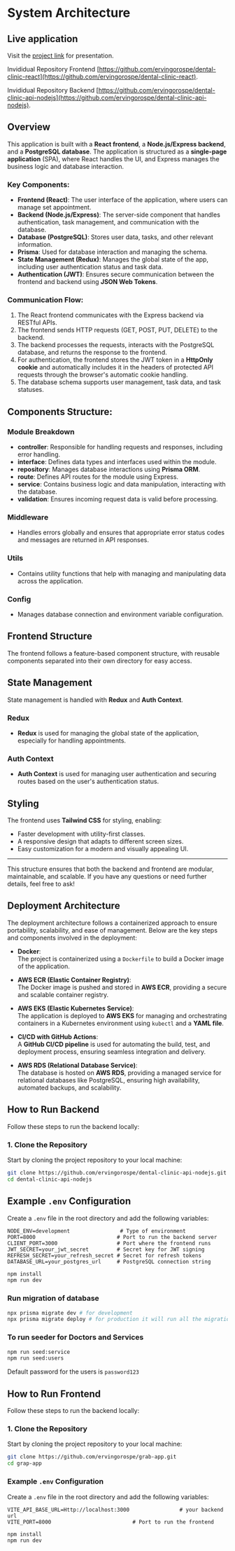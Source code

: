 

# System Architecture

## Live application
Visit the [project link](http://dental-clinic-app.myprofilely.com) for presentation.

Invididual Repository Frontend [https://github.com/ervingorospe/dental-clinic-react](https://github.com/ervingorospe/dental-clinic-react).

Invididual Repository Backend [https://github.com/ervingorospe/dental-clinic-api-nodejs](https://github.com/ervingorospe/dental-clinic-api-nodejs).

## Overview
This application is built with a **React frontend**, a **Node.js/Express backend**, and a **PostgreSQL database**. The application is structured as a **single-page application** (SPA), where React handles the UI, and Express manages the business logic and database interaction.

### Key Components:
- **Frontend (React)**: The user interface of the application, where users can manage set appointment.
- **Backend (Node.js/Express)**: The server-side component that handles authentication, task management, and communication with the database.
- **Database (PostgreSQL)**: Stores user data, tasks, and other relevant information.
- **Prisma**: Used for database interaction and managing the schema.
- **State Management (Redux)**: Manages the global state of the app, including user authentication status and task data.
- **Authentication (JWT)**: Ensures secure communication between the frontend and backend using **JSON Web Tokens**.

### Communication Flow:
1. The React frontend communicates with the Express backend via RESTful APIs.
2. The frontend sends HTTP requests (GET, POST, PUT, DELETE) to the backend.
3. The backend processes the requests, interacts with the PostgreSQL database, and returns the response to the frontend.
4. For authentication, the frontend stores the JWT token in a **HttpOnly cookie** and automatically includes it in the headers of protected API requests through the browser's automatic cookie handling.
5. The database schema supports user management, task data, and task statuses.

## Components Structure:
### Module Breakdown
- **controller**: Responsible for handling requests and responses, including error handling.
- **interface**: Defines data types and interfaces used within the module.
- **repository**: Manages database interactions using **Prisma ORM**.
- **route**: Defines API routes for the module using Express.
- **service**: Contains business logic and data manipulation, interacting with the database.
- **validation**: Ensures incoming request data is valid before processing.

### Middleware
- Handles errors globally and ensures that appropriate error status codes and messages are returned in API responses.

### Utils
- Contains utility functions that help with managing and manipulating data across the application.

### Config
- Manages database connection and environment variable configuration.

## Frontend Structure
The frontend follows a feature-based component structure, with reusable components separated into their own directory for easy access.

## State Management
State management is handled with **Redux** and **Auth Context**.

### Redux
- **Redux** is used for managing the global state of the application, especially for handling appointments.

### Auth Context
- **Auth Context** is used for managing user authentication and securing routes based on the user's authentication status.


## Styling
The frontend uses **Tailwind CSS** for styling, enabling:

- Faster development with utility-first classes.
- A responsive design that adapts to different screen sizes.
- Easy customization for a modern and visually appealing UI.

---

This structure ensures that both the backend and frontend are modular, maintainable, and scalable. If you have any questions or need further details, feel free to ask!


## Deployment Architecture

The deployment architecture follows a containerized approach to ensure portability, scalability, and ease of management. Below are the key steps and components involved in the deployment:

- **Docker**:  
  The project is containerized using a `Dockerfile` to build a Docker image of the application.

- **AWS ECR (Elastic Container Registry)**:  
  The Docker image is pushed and stored in **AWS ECR**, providing a secure and scalable container registry.

- **AWS EKS (Elastic Kubernetes Service)**:  
  The application is deployed to **AWS EKS** for managing and orchestrating containers in a Kubernetes environment using `kubectl` and a **YAML file**.

- **CI/CD with GitHub Actions**:  
  A **GitHub CI/CD pipeline** is used for automating the build, test, and deployment process, ensuring seamless integration and delivery.

- **AWS RDS (Relational Database Service)**:  
  The database is hosted on **AWS RDS**, providing a managed service for relational databases like PostgreSQL, ensuring high availability, automated backups, and scalability.


## How to Run Backend

Follow these steps to run the backend locally:

### 1. Clone the Repository

Start by cloning the project repository to your local machine:

```bash
git clone https://github.com/ervingorospe/dental-clinic-api-nodejs.git
cd dental-clinic-api-nodejs
```
## Example `.env` Configuration

Create a `.env` file in the root directory and add the following variables:

```env
NODE_ENV=development                # Type of environment
PORT=8000                          # Port to run the backend server
CLIENT_PORT=3000                   # Port where the frontend runs
JWT_SECRET=your_jwt_secret         # Secret key for JWT signing
REFRESH_SECRET=your_refresh_secret # Secret for refresh tokens
DATABASE_URL=your_postgres_url     # PostgreSQL connection string
```

```bash
npm install
npm run dev
```

### Run migration of database
```bash
npx prisma migrate dev # for development
npx prisma migrate deploy # for production it will run all the migration file created in development
```

### To run seeder for Doctors and Services
```bash
npm run seed:service
npm run seed:users
```
Default password for the users is `password123`

## How to Run Frontend

Follow these steps to run the backend locally:

### 1. Clone the Repository

Start by cloning the project repository to your local machine:

```bash
git clone https://github.com/ervingorospe/grab-app.git
cd grap-app
```
### Example `.env` Configuration

Create a `.env` file in the root directory and add the following variables:

```env
VITE_API_BASE_URL=Http://localhost:3000                # your backend url
VITE_PORT=8000                          # Port to run the frontend
```

```bash
npm install
npm run dev
```



